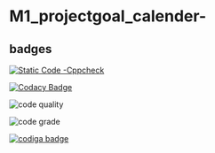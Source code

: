 # M1_projectgoal_calender-


## badges

[![Static Code -Cppcheck](https://github.com/Prasad784/M1_projectgoal_calender-/actions/workflows/check.yml/badge.svg)](https://github.com/Prasad784/M1_projectgoal_calender-/actions/workflows/check.yml)


[![Codacy Badge](https://app.codacy.com/project/badge/Grade/3b0fb430e73c4220911617a80dccc490)](https://www.codacy.com/gh/Prasad784/M1_projectgoal_calender-/dashboard?utm_source=github.com&amp;utm_medium=referral&amp;utm_content=Prasad784/M1_projectgoal_calender-&amp;utm_campaign=Badge_Grade)


![code quality](https://api.codiga.io/project/31122/score/svg)

![code grade](https://api.codiga.io/project/31122/status/svg)

<a href="https://app.codiga.io/public/user/github/Prasad784">
   <img src="https://api.codiga.io/public/badge/user/github/Prasad784?style=light" alt="codiga badge" />
</a>

